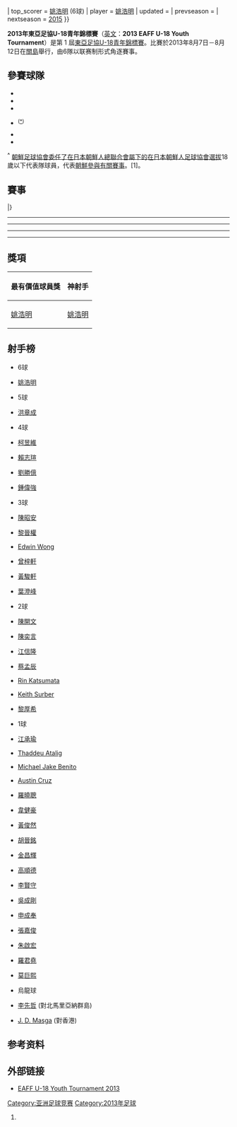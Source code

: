 | top_scorer =  [姚浩明](../Page/姚浩明.md "wikilink") (6球) | player =
[姚浩明](../Page/姚浩明.md "wikilink") | updated = | prevseason = |
nextseason =
[2015](https://zh.wikipedia.org/wiki/2015年東亞足協U-18青年錦標賽 "wikilink")
}}

**2013年東亞足協U-18青年錦標賽**（[英文](https://zh.wikipedia.org/wiki/英文 "wikilink")：**2013
EAFF U-18 Youth Tournament**）是第 1
屆[東亞足協U-18青年錦標賽](../Page/東亞足協U-18青年錦標賽.md "wikilink")。比賽於2013年8月7日－8月12日在[關島](../Page/關島.md "wikilink")舉行，由6隊以联赛制形式角逐賽事。

## 參賽球隊

  -
  -
  -
  - <sup>(**[^](https://zh.wikipedia.org/wiki/#^ "wikilink")**)</sup>

  -
  -

<div id="1">

<sup>**^**</sup>
[朝鮮足球協會委任了](https://zh.wikipedia.org/wiki/朝鮮足球協會 "wikilink")[在日本朝鮮人總聯合會屬下的](https://zh.wikipedia.org/wiki/在日本朝鮮人總聯合會 "wikilink")[在日本朝鮮人足球協會選拔](https://zh.wikipedia.org/wiki/在日本朝鮮人足球協會 "wikilink")18歲以下代表隊球員，代表[朝鮮參與有關賽事](https://zh.wikipedia.org/wiki/朝鮮 "wikilink")。\[1\]。

## 賽事

|}

-----

-----

-----

-----

## 獎項

<table>
<thead>
<tr class="header">
<th><p>最有價值球員獎</p></th>
<th><p>神射手</p></th>
</tr>
</thead>
<tbody>
<tr class="odd">
<td><p><a href="../Page/姚浩明.md" title="wikilink">姚浩明</a></p></td>
<td><p><a href="../Page/姚浩明.md" title="wikilink">姚浩明</a></p></td>
</tr>
</tbody>
</table>

## 射手榜

  - 6球

<!-- end list -->

  - [姚浩明](../Page/姚浩明.md "wikilink")

<!-- end list -->

  - 5球

<!-- end list -->

  - [洪章成](https://zh.wikipedia.org/wiki/洪章成 "wikilink")

<!-- end list -->

  - 4球

<!-- end list -->

  - [柯昱維](https://zh.wikipedia.org/wiki/柯昱維 "wikilink")

  - [賴志瑄](../Page/賴志瑄.md "wikilink")

<!-- end list -->

  - [劉勝億](https://zh.wikipedia.org/wiki/劉勝億 "wikilink")

  - [鍾偉強](../Page/鍾偉強_\(足球運動員\).md "wikilink")

<!-- end list -->

  - 3球

<!-- end list -->

  - [陳昭安](../Page/陳昭安.md "wikilink")

  - [黎晉權](https://zh.wikipedia.org/wiki/黎晉權 "wikilink")

<!-- end list -->

  - [Edwin
    Wong](https://zh.wikipedia.org/wiki/Edwin_Wong_Tsun_Yue "wikilink")

  - [曾梓軒](https://zh.wikipedia.org/wiki/曾梓軒 "wikilink")

<!-- end list -->

  - [黃駿軒](../Page/黃駿軒.md "wikilink")

  - [葉澄峰](https://zh.wikipedia.org/wiki/葉澄峰 "wikilink")

<!-- end list -->

  - 2球

<!-- end list -->

  - [陳開文](https://zh.wikipedia.org/wiki/陳開文 "wikilink")

  - [陳奕言](https://zh.wikipedia.org/wiki/陳奕言 "wikilink")

  - [江信隆](https://zh.wikipedia.org/wiki/江信隆 "wikilink")

<!-- end list -->

  - [蔡孟辰](https://zh.wikipedia.org/wiki/蔡孟辰 "wikilink")

  - [Rin
    Katsumata](https://zh.wikipedia.org/wiki/Rin_Katsumata "wikilink")

  - [Keith
    Surber](https://zh.wikipedia.org/wiki/Keith_Thomas_Surber "wikilink")

<!-- end list -->

  - [黎厚希](../Page/黎厚希.md "wikilink")

<!-- end list -->

  - 1球

<!-- end list -->

  - [江承瑜](https://zh.wikipedia.org/wiki/江承瑜 "wikilink")

  - [Thaddeu
    Atalig](https://zh.wikipedia.org/wiki/Thaddeus_"T.J."_Atalig "wikilink")

  - [Michael Jake
    Benito](https://zh.wikipedia.org/wiki/Michael_Jake_Calvo_Benito "wikilink")

  - [Austin
    Cruz](https://zh.wikipedia.org/wiki/Austin_Joshua_Cruz "wikilink")

  - [羅曉聰](../Page/羅曉聰.md "wikilink")

  - [韋健豪](../Page/韋健豪.md "wikilink")

<!-- end list -->

  - [黃俊然](https://zh.wikipedia.org/wiki/黃俊然 "wikilink")

  - [胡晉銘](../Page/胡晉銘.md "wikilink")

  - [金昌輝](https://zh.wikipedia.org/wiki/金昌輝 "wikilink")

  - [高順德](https://zh.wikipedia.org/wiki/高順德 "wikilink")

  - [李賢守](https://zh.wikipedia.org/wiki/李賢守 "wikilink")

  - [吳成剛](https://zh.wikipedia.org/wiki/吳成剛 "wikilink")

<!-- end list -->

  - [申成奉](https://zh.wikipedia.org/wiki/申成奉 "wikilink")

  - [張嘉俊](https://zh.wikipedia.org/wiki/張嘉俊 "wikilink")

  - [朱啟宏](https://zh.wikipedia.org/wiki/朱啟宏 "wikilink")

  - [羅君堯](https://zh.wikipedia.org/wiki/羅君堯 "wikilink")

  - [莫巨熙](https://zh.wikipedia.org/wiki/莫巨熙 "wikilink")

<!-- end list -->

  - 烏龍球

<!-- end list -->

  - [李先哲](https://zh.wikipedia.org/wiki/李先哲 "wikilink") (對北馬里亞納群島)

  - [J. D.
    Masga](https://zh.wikipedia.org/wiki/J._D._Malit_Masga "wikilink")
    (對香港)

## 参考资料

## 外部链接

  - [EAFF U-18 Youth
    Tournament 2013](http://www.eaff.com/competitions/2013u18/index.html)

[Category:亚洲足球竞赛](https://zh.wikipedia.org/wiki/Category:亚洲足球竞赛 "wikilink")
[Category:2013年足球](https://zh.wikipedia.org/wiki/Category:2013年足球 "wikilink")

1.